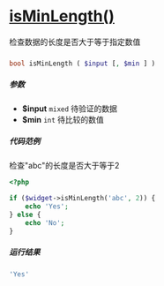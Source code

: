 [isMinLength()](http://twinh.github.com/widget/api/isMinLength)
===============================================================

检查数据的长度是否大于等于指定数值

### 
```php
bool isMinLength ( $input [, $min ] )
```

##### 参数
* **$input** `mixed` 待验证的数据
* **$min** `int` 待比较的数值

##### 代码范例
检查"abc"的长度是否大于等于2
```php
<?php
 
if ($widget->isMinLength('abc', 2)) {
    echo 'Yes';
} else {
    echo 'No';
}
```
##### 运行结果
```php
'Yes'
```
